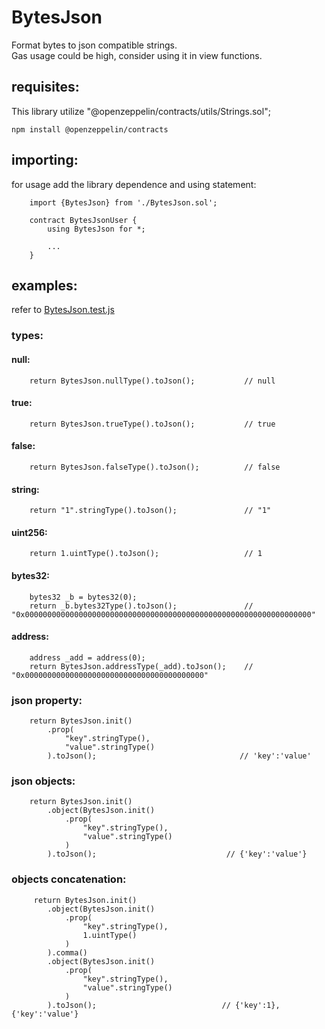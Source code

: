 # BytesJson
Format bytes to json compatible strings.  
Gas usage could be high, consider using it in view functions.  

## requisites:
This library utilize "@openzeppelin/contracts/utils/Strings.sol";
``` 
npm install @openzeppelin/contracts
``` 
  
## importing:
for usage add the library dependence and using statement:
```
    import {BytesJson} from './BytesJson.sol';

    contract BytesJsonUser {
        using BytesJson for *;

        ...
    }
``` 
  
## examples:
refer to [BytesJson.test.js](test/BytesJson.test.js)  
  
### types:
  
  #### null:
```
    return BytesJson.nullType().toJson();           // null
``` 
  
  #### true:
```
    return BytesJson.trueType().toJson();           // true
``` 
  
  #### false:
```
    return BytesJson.falseType().toJson();          // false
``` 
  
  #### string:
```
    return "1".stringType().toJson();               // "1"
``` 
  
  #### uint256:
```
    return 1.uintType().toJson();                   // 1
``` 
  
  #### bytes32:
```
    bytes32 _b = bytes32(0);
    return _b.bytes32Type().toJson();               // "0x0000000000000000000000000000000000000000000000000000000000000000"
``` 
  
  #### address:
```
    address _add = address(0);
    return BytesJson.addressType(_add).toJson();    // "0x0000000000000000000000000000000000000000"
``` 
  
### json property:
```
    return BytesJson.init()
        .prop(
            "key".stringType(),
            "value".stringType()
        ).toJson();                                // 'key':'value'
``` 
  
### json objects:  
```
    return BytesJson.init()
        .object(BytesJson.init()
            .prop(
                "key".stringType(),
                "value".stringType()
            )
        ).toJson();                             // {'key':'value'}
```
  
### objects concatenation:
```
     return BytesJson.init()
        .object(BytesJson.init()
            .prop(
                "key".stringType(),
                1.uintType()
            )
        ).comma()
        .object(BytesJson.init()
            .prop(
                "key".stringType(),
                "value".stringType()
            )
        ).toJson();                            // {'key':1},{'key':'value'}
```